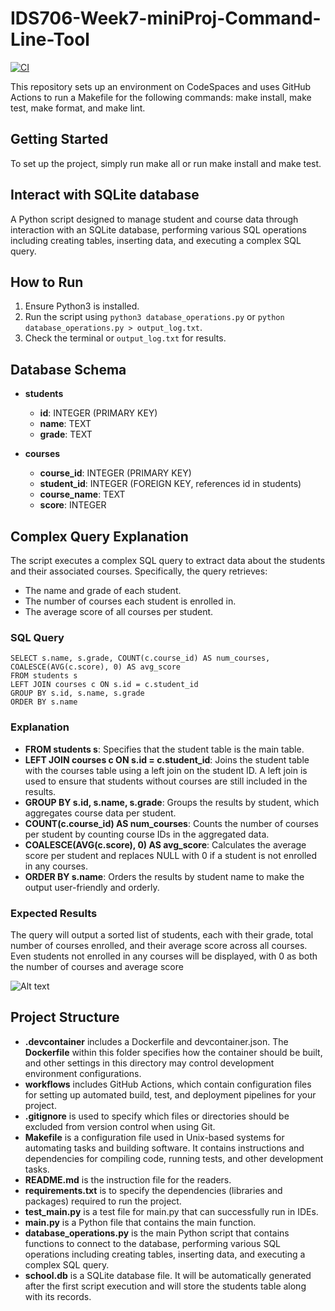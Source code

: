# IDS706-Week7-miniProj-Command-Line-Tool
[![CI](https://github.com/Jingzhi-cyber/jz422-IDS706-Week7-CommandLineTool/actions/workflows/cicd.yml/badge.svg)](https://github.com/Jingzhi-cyber/jz422-IDS706-Week7-CommandLineTool/actions/workflows/cicd.yml)

This repository sets up an environment on CodeSpaces and uses GitHub Actions to run a Makefile for the following commands: make install, make test, make format, and make lint.

## Getting Started
To set up the project, simply run make all or run make install and make test.

## Interact with SQLite database
A Python script designed to manage student and course data through interaction with an SQLite database, performing various SQL operations including creating tables, inserting data, and executing a complex SQL query.

## How to Run
1. Ensure Python3 is installed.
2. Run the script using `python3 database_operations.py` or `python database_operations.py > output_log.txt`.
3. Check the terminal or `output_log.txt` for results.

## Database Schema
- **students**
    - **id**: INTEGER (PRIMARY KEY)
    - **name**: TEXT
    - **grade**: TEXT

- **courses**
    - **course_id**: INTEGER (PRIMARY KEY)
    - **student_id**: INTEGER (FOREIGN KEY, references id in students)
    - **course_name**: TEXT
    - **score**: INTEGER

## Complex Query Explanation
The script executes a complex SQL query to extract data about the students and their associated courses. Specifically, the query retrieves:

- The name and grade of each student.
- The number of courses each student is enrolled in.
- The average score of all courses per student.

### SQL Query

    SELECT s.name, s.grade, COUNT(c.course_id) AS num_courses, COALESCE(AVG(c.score), 0) AS avg_score
    FROM students s
    LEFT JOIN courses c ON s.id = c.student_id
    GROUP BY s.id, s.name, s.grade
    ORDER BY s.name

### Explanation
- **FROM students s**: Specifies that the student table is the main table.
- **LEFT JOIN courses c ON s.id = c.student_id**: Joins the student table with the courses table using a left join on the student ID. A left join is used to ensure that students without courses are still included in the results.
- **GROUP BY s.id, s.name, s.grade**: Groups the results by student, which aggregates course data per student.
- **COUNT(c.course_id) AS num_courses**: Counts the number of courses per student by counting course IDs in the aggregated data.
- **COALESCE(AVG(c.score), 0) AS avg_score**: Calculates the average score per student and replaces NULL with 0 if a student is not enrolled in any courses.
- **ORDER BY s.name**: Orders the results by student name to make the output user-friendly and orderly.

### Expected Results
The query will output a sorted list of students, each with their grade, total number of courses enrolled, and their average score across all courses. Even students not enrolled in any courses will be displayed, with 0 as both the number of courses and average score

![Alt text](results.png) 


## Project Structure
- **.devcontainer** includes a Dockerfile and devcontainer.json. The **Dockerfile** within this folder specifies how the container should be built, and other settings in this directory may control development environment configurations.
- **workflows** includes GitHub Actions, which contain configuration files for setting up automated build, test, and deployment pipelines for your project.
- **.gitignore** is used to specify which files or directories should be excluded from version control when using Git.
- **Makefile** is a configuration file used in Unix-based systems for automating tasks and building software. It contains instructions and dependencies for compiling code, running tests, and other development tasks.
- **README.md** is the instruction file for the readers.
- **requirements.txt** is to specify the dependencies (libraries and packages) required to run the project.
- **test_main.py** is a test file for main.py that can successfully run in IDEs.
- **main.py** is a Python file that contains the main function.
- **database_operations.py** is the main Python script that contains functions to connect to the database, performing various SQL operations including creating tables, inserting data, and executing a complex SQL query.
- **school.db** is a SQLite database file. It will be automatically generated after the first script execution and will store the students table along with its records.
